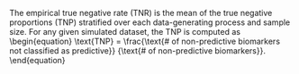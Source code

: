 The empirical true negative rate (TNR) is the mean of the true negative
proportions (TNP) stratified over each data-generating process and sample size.
For any given simulated dataset, the TNP is computed as
\begin{equation}
  \text{TNP} = \frac{\text{# of non-predictive biomarkers not classified as predictive}}
  {\text{# of non-predictive biomarkers}}.
\end{equation}


